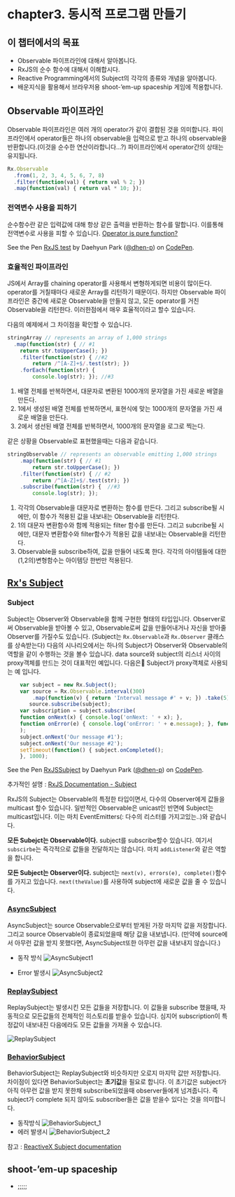 # chapter3. 동시적 프로그램 만들기
## 이 챕터에서의 목표
- Observable 파이프라인에 대해서 알아봅니다.
- RxJS의 순수 함수에 대해서 이해합시다.
- Reactive Programming에서의 Subject의 각각의 종류와 개념을 알아봅니다.
- 배운지식을 활용해서 브라우저용 shoot-’em-up spaceship 게임에 적용합니다.

## Observable 파이프라인
Observable 파이프라인은 여러 개의 operator가 같이 결합된 것을 의미합니다. 파이프라인에서 operator들은 하나의 observable을 입력으로 받고 하나의 observable을 반환합니다.(이것을 순수한 연산이라합니다...?) 파이프라인에서 operator간의 상태는 유지됩니다.

```javascript
Rx.Observable  .from(1, 2, 3, 4, 5, 6, 7, 8)  .filter(function(val) { return val % 2; })
  .map(function(val) { return val * 10; });```
### 전역변수 사용을 피하기순수함수란 같은 입력값에 대해 항상 같은 출력을 반환하는 함수를 말합니다. 이를통해 전역변수로 사용을 피할 수 있습니다. [Operator is pure function?](https://github.com/ReactiveX/rxjs/blob/master/doc/operators.md)
<p data-height="265" data-theme-id="0" data-slug-hash="xOaNaL" data-default-tab="result" data-user="dhen-p" data-embed-version="2" class="codepen">See the Pen <a href="http://codepen.io/dhen-p/pen/xOaNaL/">RxJS test</a> by Daehyun Park (<a href="http://codepen.io/dhen-p">@dhen-p</a>) on <a href="http://codepen.io">CodePen</a>.</p><script async src="http://assets.codepen.io/assets/embed/ei.js"></script>### 효율적인 파이프라인JS에서 Array를 chaining operator를 사용해서 변형하게되면 비용이 많이든다. operator를 거칠때마다 새로운 Array를 리턴하기 때문이다. 하지만 Observable 파이프라인은 중간에 새로운 Observable을 만들지 않고, 모든 operator를 거친 Observable을 리턴한다. 이러한점에서 매우 효율적이라고 할수 있습니다.
다음의 예제에서 그 차이점을 확인할 수 있습니다.
```javascript
stringArray // represents an array of 1,000 strings
  .map(function(str) { // #1    return str.toUpperCase(); })	.filter(function(str) { //#2		return /^[A-Z]+$/.test(str); })	.forEach(function(str) {		console.log(str); }); //#3```
1. 배열 전체를 반복하면서, 대문자로 변환된 1000개의 문자열을 가진 새로운 배열을 만든다.
2. 1에서 생성된 배열 전체를 반복하면서, 표현식에 맞는 1000개의 문자열을 가진 새로운 배열을 만든다.
3. 2에서 생선된 배열 전체를 반복하면서, 1000개의 문자열을 로그로 찍는다.

같은 상황을 Observable로 표현했을때는 다음과 같습니다.

```javascript
stringObservable // represents an observable emitting 1,000 strings
    .map(function(str) { // #1	    return str.toUpperCase(); })    .filter(function(str) { // #2    	return /^[A-Z]+$/.test(str); })
    .subscribe(function(str) {  //#3
     	console.log(str); });
```

1. 각각의 Observable을 대문자로 변환하는 함수를 만든다. 그리고 subscribe될 시에만, 이 함수가 적용된 값을 내보내는 Observable을 리턴한다.
2. 1의 대문자 변환함수와 함께 적용되는 filter 함수를 만든다. 그리고 subcribe될 시에만, 대문자 변환함수와 filter함수가 적용된 값을 내보내는 Observable을 리턴한다.
3. Observable을 subscribe하여, 값을 만들어 내도록 한다. 각각의 아이템들에 대한 (1,2의)변형함수는 아이템당 한번만 적용된다.

## [Rx's Subject](http://xgrommx.github.io/rx-book/content/subjects/subject/index.html)
### Subject
Subject는 Observer와 Observable을 함께 구현한 형태의 타입입니다. Observer로써 Observable을 받아볼 수 있고,  Observable로써 값을 만들어내거나 자신을 받아줄 Observer를 가질수도 있습니다. (Subject는 `Rx.Observable`과 `Rx.Observer` 클래스를 상속받는다)
다음의 시나리오에서는 하나의 Subject가  Observer와 Observable의 역할을 같이 수행하는 것을 볼수 있습니다. data source와 subject의 리스너 사이의 proxy객체를 만드는 것이 대표적인 예입니다.
다음은 Subject가 proxy객체로 사용되는 예 입니다.

```javascript
	var subject = new Rx.Subject();	var source = Rx.Observable.interval(300)		.map(function(v) { return 'Interval message #' + v; }) .take(5);	   source.subscribe(subject);	var subscription = subject.subscribe(	function onNext(x) { console.log('onNext: ' + x); },	function onError(e) { console.log('onError: ' + e.message); }, function onCompleted() 	{ console.log('onCompleted'); }	);	subject.onNext('Our message #1');	subject.onNext('Our message #2');	setTimeout(function() { subject.onCompleted();	}, 1000);
```

<p data-height="265" data-theme-id="0" data-slug-hash="PzyoOw" data-default-tab="result" data-user="dhen-p" data-embed-version="2" class="codepen">See the Pen <a href="http://codepen.io/dhen-p/pen/PzyoOw/">RxJSSubject</a> by Daehyun Park (<a href="http://codepen.io/dhen-p">@dhen-p</a>) on <a href="http://codepen.io">CodePen</a>.</p>
<script async src="http://assets.codepen.io/assets/embed/ei.js"></script>

추가적인 설명 : [RxJS Documentation - Subject](https://github.com/ReactiveX/rxjs/blob/master/doc/subject.md)

 RxJS의 Subject는 Observable의 특정한 타입이면서, 다수의 Observer에게 값들을 multicast 할수 있습니다. 일반적인 Observable은 unicast인 반면에 Subject는 multicast입니다.
 이는 마치 EventEmitters(: 다수의 리스터를 가지고있는..)와 같습니다.

 **모든 Subejct는 Observable이다.** subject를 subscribe할수 있습니다. 여기서 `subscirbe`는 즉각적으로 값들을 전달하지는 않습니다. 마치 `addListener`와 같은 역할을 합니다.

 **모든 Subject는  Observer이다.**  subject는 `next(v), errors(e), complete()`함수를 가지고 있습니다. `next(theValue)`를 사용하여 subject에 새로운 값을 줄 수 있습니다.

### [AsyncSubject](http://xgrommx.github.io/rx-book/content/subjects/async_subject/index.html)
  AsyncSubject는 source Observable으로부터 받게된 가장 마지막 값을 저장합니다. 그리고 source Observable이 종료되었을때 해당 값을 내보냅니다. (만약에 source에서 아무런 값을 받지 못했다면, AsyncSubject또한 아무런 값을 내보내지 않습니다.)
- 동작 방식
![AsyncSubject1](http://reactivex.io/documentation/operators/images/S.AsyncSubject.png)

- Error 발생시
![AsyncSubject2](http://reactivex.io/documentation/operators/images/S.AsyncSubject.e.png)

### [ReplaySubject](http://xgrommx.github.io/rx-book/content/subjects/replay_subject/index.html)
  ReplaySubject는 발생시킨 모든 값들을 저장합니다. 이 값들을 subscribe 했을때, 자동적으로 모든값들의 전체적인 히스토리를 받을수 있습니다. 심지어  subscription이 특정값이 내보내진 다음에라도 모든 값들을 가져올 수 있습니다.

  ![ReplaySubject](http://reactivex.io/documentation/operators/images/S.ReplaySubject.png)

### [BehaviorSubject](http://xgrommx.github.io/rx-book/content/subjects/behavior_subject/index.html)
  BehaviorSubject는 ReplaySubject와 비슷하지만 오로지 마지막 값만 저장합니다. 차이점이 있다면 BehaviorSubject는 **초기값**을 필요로 합니다. 이 초기값은 subject가 아직 아무런 값을 받지 못한채 subscribe되었을때 observer들에게 넘겨줍니다. 즉 subject가 complete 되지 않아도 subscriber들은 값을 받을수 있다는 것을 의미합니다.
  - 동작방식
  ![BehaviorSubject_1](http://reactivex.io/documentation/operators/images/S.BehaviorSubject.png)
  - 에러 발생시
  ![BehaviorSubject_2](http://reactivex.io/documentation/operators/images/S.BehaviorSubject.e.png)

참고 : [ReactiveX Subject documentation](http://reactivex.io/documentation/subject.html)

## shoot-’em-up spaceship
- ;;;;;
